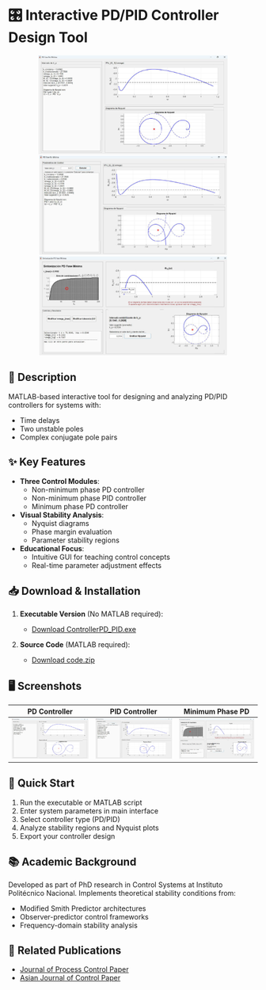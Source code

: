 # 🎛️ Interactive PD/PID Controller Design Tool

<p align="center">
  <img src="PD.png" height="200"/>
  <img src="PID.png" height="200"/> 
  <img src="PDMP.png" height="200"/>
</p>

## 📝 Description
MATLAB-based interactive tool for designing and analyzing PD/PID controllers for systems with:
- Time delays
- Two unstable poles
- Complex conjugate pole pairs

## ✨ Key Features
- **Three Control Modules**:
  - Non-minimum phase PD controller
  - Non-minimum phase PID controller  
  - Minimum phase PD controller
- **Visual Stability Analysis**:
  - Nyquist diagrams
  - Phase margin evaluation
  - Parameter stability regions
- **Educational Focus**:
  - Intuitive GUI for teaching control concepts
  - Real-time parameter adjustment effects

## 📥 Download & Installation
1. **Executable Version** (No MATLAB required):
   - [Download ControllerPD_PID.exe](ControllerPD_PID.exe)
   
2. **Source Code** (MATLAB required):
   - [Download code.zip](code.zip)

## 🖥️ Screenshots
| PD Controller | PID Controller | Minimum Phase PD |
|--------------|---------------|------------------|
| <img src="PD.png" width="250"> | <img src="PID.png" width="250"> | <img src="PDMP.png" width="250"> |

## 🚀 Quick Start
1. Run the executable or MATLAB script
2. Enter system parameters in main interface
3. Select controller type (PD/PID)
4. Analyze stability regions and Nyquist plots
5. Export your controller design

## 📚 Academic Background
Developed as part of PhD research in Control Systems at Instituto Politécnico Nacional. Implements theoretical stability conditions from:
- Modified Smith Predictor architectures  
- Observer-predictor control frameworks
- Frequency-domain stability analysis

## 🔗 Related Publications
- [Journal of Process Control Paper](https://doi.org/10.1016/j.jprocont.2024.103299)
- [Asian Journal of Control Paper](https://onlinelibrary.wiley.com/doi/10.1002/asjc.2914)  

